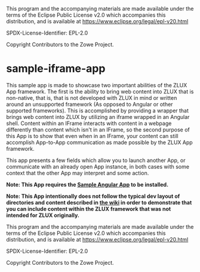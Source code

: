 This program and the accompanying materials are
made available under the terms of the Eclipse Public License v2.0 which accompanies
this distribution, and is available at https://www.eclipse.org/legal/epl-v20.html

SPDX-License-Identifier: EPL-2.0

Copyright Contributors to the Zowe Project.
# sample-iframe-app
This sample app is made to showcase two important abilities of the ZLUX App framework.
The first is the ability to bring web content into ZLUX that is non-native, that is, that is not developed with ZLUX in mind or written around an unsupported framework (As opposed to Angular or other supported frameworks).
This is accomplished by providing a wrapper that brings web content into ZLUX by utilizing an iframe wrapped in an Angular shell.
Content within an IFrame interacts with content in a webpage differently than content which isn't in an IFrame, so the second purpose of this App is to show that even when in an IFrame, your content can still accomplish App-to-App communication as made possible by the ZLUX App framework.

This app presents a few fields which allow you to launch another App, or communicate with an already open App instance, in both cases with some context that the other App may interpret and some action.

**Note: This App requires the [Sample Angular App](https://github.com/zowe/sample-angular-app) to be installed.**

**Note: This App intentionally does not follow the typical dev layout of directories and content described in [the wiki](https://github.com/zowe/zlux/wiki/ZLUX-App-filesystem-structure) in order to demonstrate that you can include content within the ZLUX framework that was not intended for ZLUX originally.**


This program and the accompanying materials are
made available under the terms of the Eclipse Public License v2.0 which accompanies
this distribution, and is available at https://www.eclipse.org/legal/epl-v20.html

SPDX-License-Identifier: EPL-2.0

Copyright Contributors to the Zowe Project.
